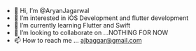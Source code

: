 - 👋 Hi, I’m @AryanJagarwal
- 👀 I’m interested in iOS Development and flutter development
- 🌱 I’m currently learning Flutter and Swift
- 💞️ I’m looking to collaborate on ...NOTHING FOR NOW
- 📫 How to reach me ...  ajbaggar@gmail.com

<!---
AryanJagarwal/AryanJagarwal is a ✨ special ✨ repository because its `README.md` (this file) appears on your GitHub profile.
You can click the Preview link to take a look at your changes.
--->
